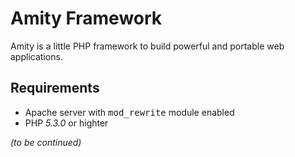 Amity Framework
===============
Amity is a little PHP framework to build powerful and portable web applications.

Requirements
------------
- Apache server with <kbd>mod_rewrite</kbd> module enabled
- PHP _5.3.0_ or highter

_(to be continued)_